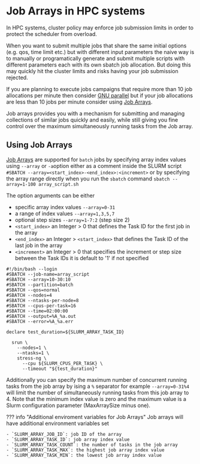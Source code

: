 # Job Arrays in HPC systems

In HPC systems, cluster policy may enforce job submission limits in order to protect the scheduler from overload.

When you want to submit multiple jobs that share the same initial options (e.g. qos, time limit etc.) but with different input parameters the naive way is to manually or programatically generate and submit multiple scripts with different parameters each with its own sbatch job allocation. But doing this may quickly hit the cluster limits and risks having your job submission rejected. 

If you are planning to execute jobs campaigns that require more than 10 job allocations per minute then consider [GNU parallel](/jobs/gnu-parallel/) but if your job allocations are less than 10 jobs per minute consider using [Job Arrays](https://slurm.schedmd.com/job_array.html). 

Job arrays provides you with a mechanism for submitting and managing collections of similar jobs quickly and easily, while still giving you fine control over the maximum simultaneously running tasks from the Job array.

## Using Job Arrays

[Job Arrays](https://slurm.schedmd.com/job_array.html) are supported for `batch` jobs by specifying array index values using `--array` or `-a`option either as a comment inside the SLURM script `#SBATCH --array=<start_index>-<end_index>:<increment>` or by specifying the array range directly when you run the `sbatch` command `sbatch --array=1-100 array_script.sh` 


The option arguments can be either 

- specific array index values `--array=0-31`
- a range of index values `--array=1,3,5,7`
- optional step sizes `--array=1-7:2` (step size 2)
- `<start_index>` an Integer > 0 that defines the Task ID for the first job in the array
- `<end_index>` an Integer > `<start_index>` that defines the Task ID of the last job in the array 
- `<increment>` an Integer > 0 that specifies the increment or step size between the Task IDs it is default to '1' if not specified


```
#!/bin/bash --login
#SBATCH --job-name=array_script
#SBATCH --array=10-30:10
#SBATCH --partition=batch
#SBATCH --qos=normal
#SBATCH --nodes=4
#SBATCH --ntasks-per-node=8
#SBATCH --cpus-per-task=16
#SBATCH --time=02:00:00
#SBATCH --output=%A_%a.out
#SBATCH --error=%A_%a.err

declare test_duration=${SLURM_ARRAY_TASK_ID}

  srun \
    --nodes=1 \
    --ntasks=1 \
    stress-ng \
      --cpu ${SLURM_CPUS_PER_TASK} \
      --timeout "${test_duration}" 

```

Additionally you can specify the maximum number of concurrent running tasks from the job array by ising  a `%` separator for example `--array=0-31%4` will limit the number of simultaneously running tasks from this job array to 4. Note that the minimum index value is zero and the maximum value is a Slurm configuration parameter (MaxArraySize minus one). 



??? info "Additional enviroment variables for Job Arrays"
    Job arrays will have additional environment variables set

    - `SLURM_ARRAY_JOB_ID`: job ID of the array
    - `SLURM_ARRAY_TASK_ID`: job array index value
    - `SLURM_ARRAY_TASK_COUNT`: the number of tasks in the job array
    - `SLURM_ARRAY_TASK_MAX`: the highest job array index value
    - `SLURM_ARRAY_TASK_MIN`: the lowest job array index value




